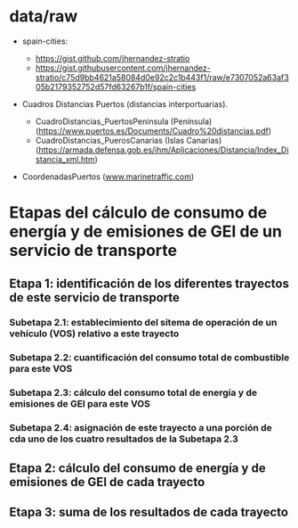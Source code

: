 # data/raw
- spain-cities: 
    - https://gist.github.com/jhernandez-stratio 
	- https://gist.githubusercontent.com/jhernandez-stratio/c75d9bb4621a58084d0e92c2c1b443f1/raw/e7307052a63af305b2179352752d57fd63267b1f/spain-cities 

- Cuadros Distancias Puertos (distancias interportuarias).
    - CuadroDistancias_PuertosPeninsula (Península) (https://www.puertos.es/Documents/Cuadro%20distancias.pdf)
    - CuadroDistancias_PuerosCanarias (Islas Canarias) (https://armada.defensa.gob.es/ihm/Aplicaciones/Distancia/Index_Distancia_xml.htm)
- CoordenadasPuertos (www.marinetraffic.com)

# Etapas del cálculo de consumo de energía y de emisiones de GEI de un servicio de transporte
## Etapa 1: identificación de los diferentes trayectos de este servicio de transporte

### Subetapa 2.1: establecimiento del sitema de operación de un vehículo (VOS) relativo a este trayecto

### Subetapa 2.2: cuantificación del consumo total de combustible para este VOS

### Subetapa 2.3: cálculo del consumo total de energía y de emisiones de GEI para este VOS

### Subetapa 2.4: asignación de este trayecto a una porción de cda uno de los cuatro resultados de la Subetapa 2.3



## Etapa 2: cálculo del consumo de energía y de emisiones de GEI de cada trayecto


## Etapa 3: suma de los resultados de cada trayecto
